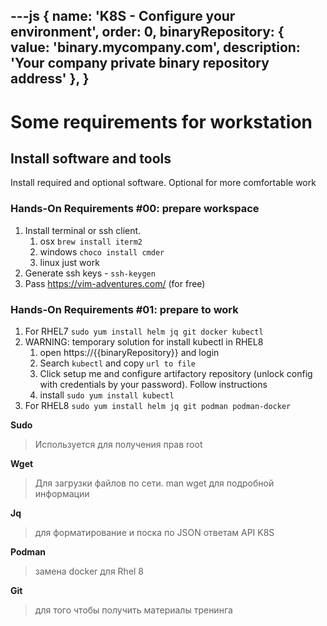 ---js
{
name: 'K8S - Configure your environment',
order: 0,
binaryRepository: { value: 'binary.mycompany.com', description: 'Your company private binary repository address' },
}
---

# Some requirements for workstation

## Install software and tools

Install required and optional software. Optional for more comfortable work

### Hands-On Requirements #00: prepare workspace

1. Install terminal or ssh client.
    1. osx `brew install iterm2`
    1. windows `choco install cmder`
    1. linux just work
1. Generate ssh keys - `ssh-keygen`
1. Pass https://vim-adventures.com/ (for free)

### Hands-On Requirements #01: prepare to work


1. For RHEL7 `sudo yum install helm jq git docker kubectl`
1. WARNING: temporary solution for install kubectl in RHEL8
    1. open https://{{binaryRepository}} and login
    1. Search `kubectl` and copy `url to file`
    1. Click setup me and configure artifactory repository (unlock config with credentials by your password). Follow instructions
    3. install `sudo yum install kubectl`
1. For RHEL8 `sudo yum install helm jq git podman podman-docker`

**Sudo**
> Используется для получения прав root

**Wget**
> Для загрузки файлов по сети. man wget для подробной информации

**Jq**
> для форматирование и поска по JSON ответам API K8S

**Podman**
> замена docker для Rhel 8

**Git**
> для того чтобы получить материалы тренинга


